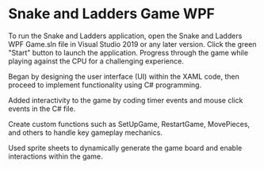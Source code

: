 # Snake and Ladders Game WPF

To run the Snake and Ladders application, open the Snake and Ladders WPF Game.sln file in Visual Studio 2019 or any later version. Click the green "Start" button to launch the application.
Progress through the game while playing against the CPU for a challenging experience.

Began by designing the user interface (UI) within the XAML code, then proceed to implement functionality using C# programming. 

Added interactivity to the game by coding timer events and mouse click events in the C# file. 

Create custom functions such as SetUpGame, RestartGame, MovePieces, and others to handle key gameplay mechanics.

Used sprite sheets to dynamically generate the game board and enable interactions within the game. 
